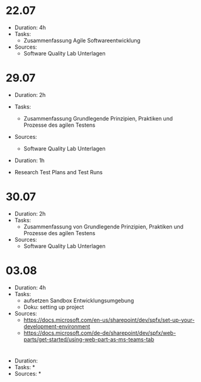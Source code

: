 # 22.07

* Duration: 4h
* Tasks:
  * Zusammenfassung Agile Softwareentwicklung 
* Sources:
  * Software Quality Lab Unterlagen 

# 29.07

* Duration: 2h
* Tasks:
  * Zusammenfassung Grundlegende Prinzipien, Praktiken und Prozesse des agilen Testens
* Sources:
  * Software Quality Lab Unterlagen 

* Duration: 1h
* Research Test Plans and Test Runs

# 30.07

* Duration: 2h
* Tasks:
  * Zusammenfassung von Grundlegende Prinzipien, Praktiken und Prozesse des agilen Testens
* Sources:
  * Software Quality Lab Unterlagen 
  
# 03.08

* Duration: 4h
* Tasks: 
  * aufsetzen Sandbox Entwicklungsumgebung
  * Doku: setting up project
* Sources: 
  * https://docs.microsoft.com/en-us/sharepoint/dev/spfx/set-up-your-development-environment
  * https://docs.microsoft.com/de-de/sharepoint/dev/spfx/web-parts/get-started/using-web-part-as-ms-teams-tab
  
# 
* Duration:
* Tasks:
  * 
* Sources:
  * 

